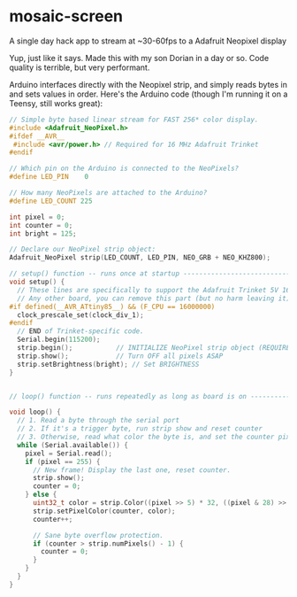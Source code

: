 # mosaic-screen
A single day hack app to stream at ~30-60fps to a Adafruit Neopixel display

Yup, just like it says. Made this with my son Dorian in a day or so. Code
quality is terrible, but very performant.

Arduino interfaces directly with the Neopixel strip, and simply reads bytes in
and sets values in order. Here's the Arduino code (though I'm running it on a
Teensy, still works great):

```c++
// Simple byte based linear stream for FAST 256* color display.
#include <Adafruit_NeoPixel.h>
#ifdef __AVR__
 #include <avr/power.h> // Required for 16 MHz Adafruit Trinket
#endif

// Which pin on the Arduino is connected to the NeoPixels?
#define LED_PIN    0

// How many NeoPixels are attached to the Arduino?
#define LED_COUNT 225

int pixel = 0;
int counter = 0;
int bright = 125;

// Declare our NeoPixel strip object:
Adafruit_NeoPixel strip(LED_COUNT, LED_PIN, NEO_GRB + NEO_KHZ800);

// setup() function -- runs once at startup --------------------------------
void setup() {
  // These lines are specifically to support the Adafruit Trinket 5V 16 MHz.
  // Any other board, you can remove this part (but no harm leaving it):
#if defined(__AVR_ATtiny85__) && (F_CPU == 16000000)
  clock_prescale_set(clock_div_1);
#endif
  // END of Trinket-specific code.
  Serial.begin(115200);
  strip.begin();           // INITIALIZE NeoPixel strip object (REQUIRED)
  strip.show();            // Turn OFF all pixels ASAP
  strip.setBrightness(bright); // Set BRIGHTNESS
}


// loop() function -- runs repeatedly as long as board is on ---------------

void loop() {
  // 1. Read a byte through the serial port
  // 2. If it's a trigger byte, run strip show and reset counter
  // 3. Otherwise, read what color the byte is, and set the counter pixel
  while (Serial.available()) {
    pixel = Serial.read();
    if (pixel == 255) {
      // New frame! Display the last one, reset counter.
      strip.show();
      counter = 0;
    } else {
      uint32_t color = strip.Color((pixel >> 5) * 32, ((pixel & 28) >> 2) * 32, (pixel & 3) * 64, bright);
      strip.setPixelColor(counter, color);
      counter++;

      // Sane byte overflow protection.
      if (counter > strip.numPixels() - 1) {
        counter = 0;
      }
    }
  }
}
```
